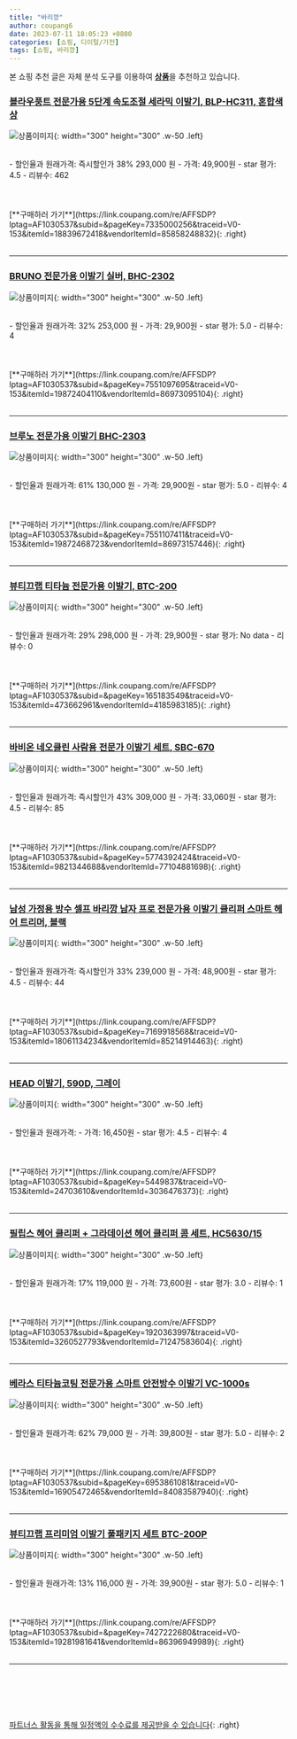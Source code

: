 ```yaml
---
title: "바리깡"
author: coupang6
date: 2023-07-11 18:05:23 +0800
categories: [쇼핑, 디이털/가전]
tags: [쇼핑, 바리깡]
---
```


본 쇼핑 추천 글은 자체 분석 도구를 이용하여 [**상품**](https://link.coupang.com/a/bao1ui)을 추천하고 있습니다.

### [블라우풍트 전문가용 5단계 속도조절 세라믹 이발기, BLP-HC311, 혼합색상](https://link.coupang.com/re/AFFSDP?lptag=AF1030537&subid=&pageKey=7335000256&traceid=V0-153&itemId=18839672418&vendorItemId=85858248832)

![상품이미지](https://thumbnail6.coupangcdn.com/thumbnails/remote/230x230ex/image/vendor_inventory/1e3c/1e006e5013dc62847f0548a5588ece8541b9b091e762cb85c3d9b37f7193.jpg){: width="300" height="300" .w-50 .left}


<br>
- 할인율과 원래가격: 즉시할인가 38%  293,000   원
- 가격: 49,900원
- star 평가: 4.5
- 리뷰수: 462
<br>
<br>
<br>
<br>
[**구매하러 가기**](https://link.coupang.com/re/AFFSDP?lptag=AF1030537&subid=&pageKey=7335000256&traceid=V0-153&itemId=18839672418&vendorItemId=85858248832){: .right}
<br>
<br>

---

### [BRUNO 전문가용 이발기 실버, BHC-2302](https://link.coupang.com/re/AFFSDP?lptag=AF1030537&subid=&pageKey=7551097695&traceid=V0-153&itemId=19872404110&vendorItemId=86973095104)

![상품이미지](https://thumbnail9.coupangcdn.com/thumbnails/remote/230x230ex/image/retail/images/324422794782255-198fcfbb-a907-4518-9950-7277ef44f6c2.jpg){: width="300" height="300" .w-50 .left}


<br>
- 할인율과 원래가격: 32%  253,000   원
- 가격: 29,900원
- star 평가: 5.0
- 리뷰수: 4
<br>
<br>
<br>
<br>
[**구매하러 가기**](https://link.coupang.com/re/AFFSDP?lptag=AF1030537&subid=&pageKey=7551097695&traceid=V0-153&itemId=19872404110&vendorItemId=86973095104){: .right}
<br>
<br>

---

### [브루노 전문가용 이발기 BHC-2303](https://link.coupang.com/re/AFFSDP?lptag=AF1030537&subid=&pageKey=7551107411&traceid=V0-153&itemId=19872468723&vendorItemId=86973157446)

![상품이미지](https://thumbnail8.coupangcdn.com/thumbnails/remote/230x230ex/image/retail/images/1753216938007848-cf6b72c4-a43c-41b9-8860-bc04e490a86b.jpg){: width="300" height="300" .w-50 .left}


<br>
- 할인율과 원래가격: 61%  130,000   원
- 가격: 29,900원
- star 평가: 5.0
- 리뷰수: 4
<br>
<br>
<br>
<br>
[**구매하러 가기**](https://link.coupang.com/re/AFFSDP?lptag=AF1030537&subid=&pageKey=7551107411&traceid=V0-153&itemId=19872468723&vendorItemId=86973157446){: .right}
<br>
<br>

---

### [뷰티끄랩 티타늄 전문가용 이발기, BTC-200](https://link.coupang.com/re/AFFSDP?lptag=AF1030537&subid=&pageKey=165183549&traceid=V0-153&itemId=473662961&vendorItemId=4185983185)

![상품이미지](https://thumbnail9.coupangcdn.com/thumbnails/remote/230x230ex/image/retail/images/1342207644963243-098a2d27-cc0c-4b38-9d2d-03d6a1baadf4.jpg){: width="300" height="300" .w-50 .left}


<br>
- 할인율과 원래가격: 29%  298,000   원
- 가격: 29,900원
- star 평가: No data
- 리뷰수: 0
<br>
<br>
<br>
<br>
[**구매하러 가기**](https://link.coupang.com/re/AFFSDP?lptag=AF1030537&subid=&pageKey=165183549&traceid=V0-153&itemId=473662961&vendorItemId=4185983185){: .right}
<br>
<br>

---

### [바비온 네오클린 사람용 전문가 이발기 세트, SBC-670](https://link.coupang.com/re/AFFSDP?lptag=AF1030537&subid=&pageKey=5774392424&traceid=V0-153&itemId=9821344688&vendorItemId=77104881698)

![상품이미지](https://thumbnail6.coupangcdn.com/thumbnails/remote/230x230ex/image/retail/images/3725959745102028-ce494662-d082-4da3-b335-6fd6de036b47.jpg){: width="300" height="300" .w-50 .left}


<br>
- 할인율과 원래가격: 즉시할인가 43%  309,000   원
- 가격: 33,060원
- star 평가: 4.5
- 리뷰수: 85
<br>
<br>
<br>
<br>
[**구매하러 가기**](https://link.coupang.com/re/AFFSDP?lptag=AF1030537&subid=&pageKey=5774392424&traceid=V0-153&itemId=9821344688&vendorItemId=77104881698){: .right}
<br>
<br>

---

### [남성 가정용 방수 셀프 바리깡 남자 프로 전문가용 이발기 클리퍼 스마트 헤어 트리머, 블랙](https://link.coupang.com/re/AFFSDP?lptag=AF1030537&subid=&pageKey=7169918568&traceid=V0-153&itemId=18061134234&vendorItemId=85214914463)

![상품이미지](https://thumbnail7.coupangcdn.com/thumbnails/remote/230x230ex/image/vendor_inventory/109e/1ad5fc2b773e3d3dbf044d34169baf441691589902857205437623f596bb.jpg){: width="300" height="300" .w-50 .left}


<br>
- 할인율과 원래가격: 즉시할인가 33%  239,000   원
- 가격: 48,900원
- star 평가: 4.5
- 리뷰수: 44
<br>
<br>
<br>
<br>
[**구매하러 가기**](https://link.coupang.com/re/AFFSDP?lptag=AF1030537&subid=&pageKey=7169918568&traceid=V0-153&itemId=18061134234&vendorItemId=85214914463){: .right}
<br>
<br>

---

### [HEAD 이발기, 590D, 그레이](https://link.coupang.com/re/AFFSDP?lptag=AF1030537&subid=&pageKey=5449837&traceid=V0-153&itemId=24703610&vendorItemId=3036476373)

![상품이미지](https://thumbnail6.coupangcdn.com/thumbnails/remote/230x230ex/image/product/image/vendoritem/2019/02/20/3036476373/25f806e0-f1a0-4326-97d1-266cdb578397.jpg){: width="300" height="300" .w-50 .left}


<br>
- 할인율과 원래가격: 
- 가격: 16,450원
- star 평가: 4.5
- 리뷰수: 4
<br>
<br>
<br>
<br>
[**구매하러 가기**](https://link.coupang.com/re/AFFSDP?lptag=AF1030537&subid=&pageKey=5449837&traceid=V0-153&itemId=24703610&vendorItemId=3036476373){: .right}
<br>
<br>

---

### [필립스 헤어 클리퍼 + 그라데이션 헤어 클리퍼 콤 세트, HC5630/15](https://link.coupang.com/re/AFFSDP?lptag=AF1030537&subid=&pageKey=1920363997&traceid=V0-153&itemId=3260527793&vendorItemId=71247583604)

![상품이미지](https://thumbnail9.coupangcdn.com/thumbnails/remote/230x230ex/image/retail/images/1107631418929773-eb27092f-5054-4c3a-99fa-d037409b07cb.jpg){: width="300" height="300" .w-50 .left}


<br>
- 할인율과 원래가격: 17%  119,000   원
- 가격: 73,600원
- star 평가: 3.0
- 리뷰수: 1
<br>
<br>
<br>
<br>
[**구매하러 가기**](https://link.coupang.com/re/AFFSDP?lptag=AF1030537&subid=&pageKey=1920363997&traceid=V0-153&itemId=3260527793&vendorItemId=71247583604){: .right}
<br>
<br>

---

### [베라스 티타늄코팅 전문가용 스마트 안전방수 이발기 VC-1000s](https://link.coupang.com/re/AFFSDP?lptag=AF1030537&subid=&pageKey=6953861081&traceid=V0-153&itemId=16905472465&vendorItemId=84083587940)

![상품이미지](https://thumbnail6.coupangcdn.com/thumbnails/remote/230x230ex/image/rs_quotation_api/e74xyklb/2ceffa48be554512903705aef9638f16.jpg){: width="300" height="300" .w-50 .left}


<br>
- 할인율과 원래가격: 62%  79,000   원
- 가격: 39,800원
- star 평가: 5.0
- 리뷰수: 2
<br>
<br>
<br>
<br>
[**구매하러 가기**](https://link.coupang.com/re/AFFSDP?lptag=AF1030537&subid=&pageKey=6953861081&traceid=V0-153&itemId=16905472465&vendorItemId=84083587940){: .right}
<br>
<br>

---

### [뷰티끄랩 프리미엄 이발기 풀패키지 세트 BTC-200P](https://link.coupang.com/re/AFFSDP?lptag=AF1030537&subid=&pageKey=7427222680&traceid=V0-153&itemId=19281981641&vendorItemId=86396949989)

![상품이미지](https://thumbnail7.coupangcdn.com/thumbnails/remote/230x230ex/image/rs_quotation_api/v3iy4bed/5ae41f6823bc468395280888fec65d83.jpg){: width="300" height="300" .w-50 .left}


<br>
- 할인율과 원래가격: 13%  116,000   원
- 가격: 39,900원
- star 평가: 5.0
- 리뷰수: 1
<br>
<br>
<br>
<br>
[**구매하러 가기**](https://link.coupang.com/re/AFFSDP?lptag=AF1030537&subid=&pageKey=7427222680&traceid=V0-153&itemId=19281981641&vendorItemId=86396949989){: .right}
<br>
<br>

---
<br><br><br><br><br> [파트너스 활동을 통해 일정액의 수수료를 제공받을 수 있습니다](https://link.coupang.com/a/bao1ui){: .right}